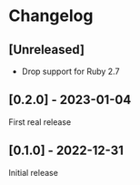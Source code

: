 # Changelog

## [Unreleased]

- Drop support for Ruby 2.7

## [0.2.0] - 2023-01-04

First real release

## [0.1.0] - 2022-12-31

Initial release
